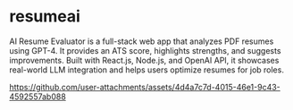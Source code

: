# resumeai
AI Resume Evaluator is a full-stack web app that analyzes PDF resumes using GPT-4. It provides an ATS score, highlights strengths, and suggests improvements. Built with React.js, Node.js, and OpenAI API, it showcases real-world LLM integration and helps users optimize resumes for job roles.


https://github.com/user-attachments/assets/4d4a7c7d-4015-46e1-9c43-4592557ab088

